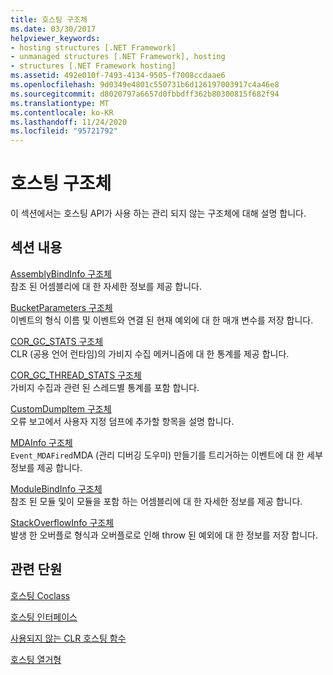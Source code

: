 ```yaml
---
title: 호스팅 구조체
ms.date: 03/30/2017
helpviewer_keywords:
- hosting structures [.NET Framework]
- unmanaged structures [.NET Framework], hosting
- structures [.NET Framework hosting]
ms.assetid: 492e010f-7493-4134-9505-f7008ccdaae6
ms.openlocfilehash: 9d0349e4801c550731b6d126197003917c4a46e8
ms.sourcegitcommit: d8020797a6657d0fbbdff362b80300815f682f94
ms.translationtype: MT
ms.contentlocale: ko-KR
ms.lasthandoff: 11/24/2020
ms.locfileid: "95721792"
---
```

# <a name="hosting-structures"></a>호스팅 구조체

이 섹션에서는 호스팅 API가 사용 하는 관리 되지 않는 구조체에 대해 설명 합니다.  
  
## <a name="in-this-section"></a>섹션 내용  

 [AssemblyBindInfo 구조체](assemblybindinfo-structure.md)  
 참조 된 어셈블리에 대 한 자세한 정보를 제공 합니다.  
  
 [BucketParameters 구조체](bucketparameters-structure.md)  
 이벤트의 형식 이름 및 이벤트와 연결 된 현재 예외에 대 한 매개 변수를 저장 합니다.  
  
 [COR_GC_STATS 구조체](cor-gc-stats-structure.md)  
 CLR (공용 언어 런타임)의 가비지 수집 메커니즘에 대 한 통계를 제공 합니다.  
  
 [COR_GC_THREAD_STATS 구조체](cor-gc-thread-stats-structure.md)  
 가비지 수집과 관련 된 스레드별 통계를 포함 합니다.  
  
 [CustomDumpItem 구조체](customdumpitem-structure.md)  
 오류 보고에서 사용자 지정 덤프에 추가할 항목을 설명 합니다.  
  
 [MDAInfo 구조체](mdainfo-structure.md)  
 `Event_MDAFired`MDA (관리 디버깅 도우미) 만들기를 트리거하는 이벤트에 대 한 세부 정보를 제공 합니다.  
  
 [ModuleBindInfo 구조체](modulebindinfo-structure.md)  
 참조 된 모듈 및이 모듈을 포함 하는 어셈블리에 대 한 자세한 정보를 제공 합니다.  
  
 [StackOverflowInfo 구조체](stackoverflowinfo-structure.md)  
 발생 한 오버플로 형식과 오버플로로 인해 throw 된 예외에 대 한 정보를 저장 합니다.  
  
## <a name="related-sections"></a>관련 단원  

 [호스팅 Coclass](hosting-coclasses.md)  
  
 [호스팅 인터페이스](hosting-interfaces.md)  
  
 [사용되지 않는 CLR 호스팅 함수](deprecated-clr-hosting-functions.md)  
  
 [호스팅 열거형](hosting-enumerations.md)
